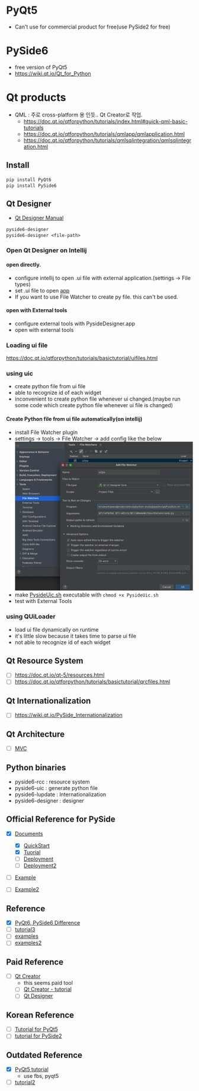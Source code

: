 # PyQt5
- Can't use for commercial product for free(use PySide2 for free)


# PySide6
- free version of PyQt5
- https://wiki.qt.io/Qt_for_Python

# Qt products
- QML : 주로 cross-platform 용 인듯.. Qt Creator로 작업.
  - https://doc.qt.io/qtforpython/tutorials/index.html#quick-qml-basic-tutorials
  - https://doc.qt.io/qtforpython/tutorials/qmlapp/qmlapplication.html
  - https://doc.qt.io/qtforpython/tutorials/qmlsqlintegration/qmlsqlintegration.html

## Install

```shell
pip install PyQt6
pip install PySide6
```

## Qt Designer
- [Qt Designer Manual](https://doc.qt.io/qt-5/qtdesigner-manual.html)
```shell
pyside6-designer
pyside6-designer <file-path>
```

### Open Qt Designer on Intellij
#### open directly.
- configure intellij to open .ui file with external application.(settings -> File types)
- set .ui file to open [app](PysideDesigner.app)
- If you want to use File Watcher to create py file. this can't be used.
#### open with External tools
- configure external tools with PysideDesigner.app
- open with external tools

### Loading ui file
https://doc.qt.io/qtforpython/tutorials/basictutorial/uifiles.html
### using uic
- create python file from ui file
- able to recognize id of each widget
- inconvenient to create python file whenever ui changed.(maybe run some code which create python file whenever ui file is changed)
#### Create Python file from ui file automatically(on intellij)
- install File Watcher plugin
- settings -> tools -> File Watcher -> add config like the below
![img.png](img/file_watcher.png)
- make [PysideUic.sh](script/PysidUic.sh) executable with `chmod +x PysideUic.sh`
- test with External Tools

### using QUiLoader
- load ui file dynamically on runtime
- it's little slow because it takes time to parse ui file
- not able to recognize id of each widget

## Qt Resource System
- [ ] https://doc.qt.io/qt-5/resources.html
- [ ] https://doc.qt.io/qtforpython/tutorials/basictutorial/qrcfiles.html

## Qt Internationalization
- [ ] https://wiki.qt.io/PySide_Internationalization

## Qt Architecture
- [ ] [MVC](https://doc.qt.io/qt-6/model-view-programming.html)


## Python binaries
- pyside6-rcc : resource system
- pyside6-uic : generate python file
- pyside6-lupdate : Internationalization
- pyside6-designer : designer

## Official Reference for PySide
- [x] [Documents](https://doc.qt.io/qtforpython/)
  - [x] [QuickStart](https://doc.qt.io/qtforpython/quickstart.html)
  - [x] [Tuorial](https://doc.qt.io/qtforpython/tutorials/index.html)
  - [ ] [Deployment](https://doc.qt.io/qtforpython/deployment.html#deployment-guides)
  - [ ] [Deployment2](https://www.mfitzp.com/tutorials/packaging-pyqt5-pyside2-applications-windows-pyinstaller/)
- [ ] [Example](https://doc.qt.io/qtforpython/examples/index.html)
- [ ] [Example2](https://code.qt.io/cgit/pyside/pyside-setup.git/tree/examples)


## Reference
- [x] [PyQt6, PySide6 Difference](https://www.mfitzp.com/blog/pyqt6-vs-pyside6/)
- [ ] [tutorial3](https://www.mfitzp.com/courses/pyqt/)
- [ ] [examples](https://github.com/pyqt/examples)
- [ ] [examples2](https://github.com/learnpyqt/15-minute-apps)

## Paid Reference
- [ ] [Qt Creator](https://doc.qt.io/qtcreator/index.html)
  - this seems paid tool
  - [ ] [Qt Creator - tutorial](https://doc.qt.io/qtcreator/creator-tutorials.ht)
  - [ ] [Qt Designer](https://doc.qt.io/qtcreator/creator-using-qt-designer.html)

## Korean Reference
- [ ] [Tutorial for PyQt5](https://wikidocs.net/37456)
- [ ] [tutorial for PySide2](https://wikidocs.net/35742)

## Outdated Reference
- [x] [PyQt5 tutorial](https://build-system.fman.io/pyqt5-tutorial)
  - use fbs, pyqt5
- [ ] [tutorial2](https://coderslegacy.com/python/pyqt5-tutorial/)